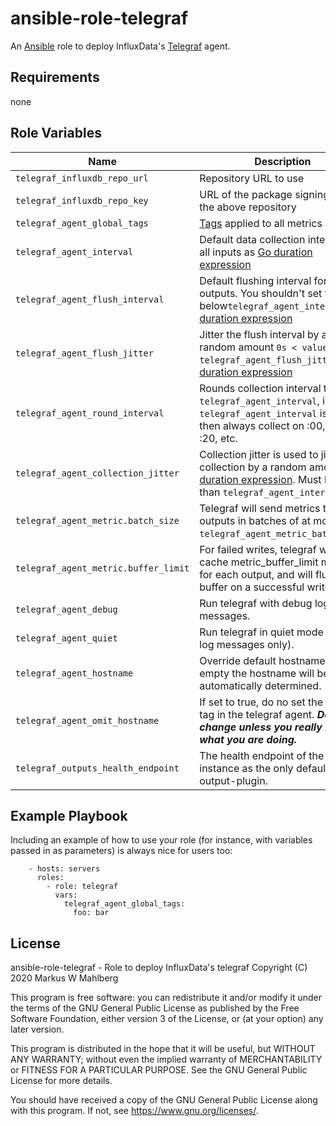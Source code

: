 ansible-role-telegraf
=====================

An [Ansible][ansible] role to deploy InfluxData's [Telegraf][influx:telegraf] agent.

Requirements
------------

none

Role Variables
--------------

| Name                                 | Description                                                                                                                                            | Default Value                                                    |
| ------------------------------------ | ------------------------------------------------------------------------------------------------------------------------------------------------------ | ---------------------------------------------------------------- |
| `telegraf_influxdb_repo_url`         | Repository URL to use                                                                                                                                  | `https://repos.influxdata.com/rhel/$releasever/$basearch/stable` |
| `telegraf_influxdb_repo_key`         | URL of the package signing key for the above repository                                                                                                | `https://repos.influxdata.com/influxdata-archive_compat.key`     |
| `telegraf_agent_global_tags`         | [Tags][influxdb:tags] applied to all metrics                                                                                                           | none                                                             |
| `telegraf_agent_interval`            | Default data collection interval for all inputs as [Go duration expression][go:duration]                                                               | `10s`                                                            |
| `telegraf_agent_flush_interval`      | Default flushing interval for all outputs. You shouldn't set this below`telegraf_agent_interval`. [Go duration expression][go:duration]                | `10s`                                                            |
| `telegraf_agent_flush_jitter`        | Jitter the flush interval by a random amount `0s < value < telegraf_agent_flush_jitter`. [Go duration expression][go:duration]                         | `0s`                                                             |
| `telegraf_agent_round_interval`      | Rounds collection interval to `telegraf_agent_interval`, ie, if `telegraf_agent_interval` is "10s" then always collect on :00, :10, :20, etc.          | `false`                                                          |
| `telegraf_agent_collection_jitter`   | Collection jitter is used to jitter the collection by a random amount. [Go duration expression][go:duration]. Must be < than `telegraf_agent_interval` | `0s`                                                             |
| `telegraf_agent_metric.batch_size`   | Telegraf will send metrics to outputs in batches of at most `telegraf_agent_metric_batch_size`.                                                        | `1000`                                                           |
| `telegraf_agent_metric.buffer_limit` | For failed writes, telegraf will cache metric_buffer_limit metrics for each output, and will flush this buffer on a successful write.                  | `100000`                                                         |
| `telegraf_agent_debug`               | Run telegraf with debug log messages.                                                                                                                  | `false`                                                          |
| `telegraf_agent_quiet`               | Run telegraf in quiet mode (error log messages only).                                                                                                  | `false`                                                          |
| `telegraf_agent_hostname`            | Override default hostname, if empty the hostname will be automatically determined.                                                                     | none                                                             |
| `telegraf_agent_omit_hostname`       | If set to true, do no set the "host" tag in the telegraf agent. ***Do not change unless you really know what you are doing.***                         | `false`                                                          |
| `telegraf_outputs_health_endpoint`   | The health endpoint of the Telegraf instance as the only default output-plugin.                                                                        | `http://127.0.0.1:8081`                                          |

Example Playbook
----------------

Including an example of how to use your role (for instance, with variables passed in as parameters) is always nice for users too:

```
    - hosts: servers
      roles:
        - role: telegraf
          vars:
            telegraf_agent_global_tags:
              foo: bar
```

License
-------

ansible-role-telegraf - Role to deploy InfluxData's telegraf
Copyright (C) 2020  Markus W Mahlberg

This program is free software: you can redistribute it and/or modify
it under the terms of the GNU General Public License as published by
the Free Software Foundation, either version 3 of the License, or
(at your option) any later version.

This program is distributed in the hope that it will be useful,
but WITHOUT ANY WARRANTY; without even the implied warranty of
MERCHANTABILITY or FITNESS FOR A PARTICULAR PURPOSE.  See the
GNU General Public License for more details.

You should have received a copy of the GNU General Public License
along with this program.  If not, see <https://www.gnu.org/licenses/>.

[ansible]: https://docs.ansible.com/ansible/latest/index.html
[influx:telegraf]: https://docs.influxdata.com/telegraf/v1.14/
[influx:retention_policy]: https://docs.influxdata.com/influxdb/v1.8/concepts/glossary/#retention-policy-rp
[influxdb:tags]: https://docs.influxdata.com/influxdb/v1.8/concepts/glossary/#tag
[go:duration]: https://pkg.go.dev/time?tab=doc#ParseDuration

